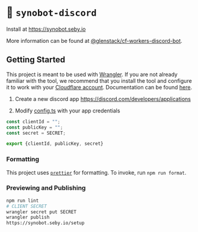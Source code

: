 # 🤖 `synobot-discord`

Install at https://synobot.seby.io

More information can be found at [@glenstack/cf-workers-discord-bot](https://github.com/glenstack/glenstack/tree/master/packages/cf-workers-discord-bot).

## Getting Started

This project is meant to be used with [Wrangler](https://github.com/cloudflare/wrangler). If you are not already familiar with the tool, we recommend that you install the tool and configure it to work with your [Cloudflare account](https://dash.cloudflare.com). Documentation can be found [here](https://developers.cloudflare.com/workers/tooling/wrangler/).

1. Create a new discord app https://discord.com/developers/applications

2. Modify [config.ts](config.ts) with your app credentials

```js
const clientId = "";
const publicKey = "";
const secret = SECRET;

export {clientId, publicKey, secret}

```

### Formatting

This project uses [`prettier`](https://prettier.io/) for formatting. To invoke, run `npm run format`.

### Previewing and Publishing

```sh
npm run lint
# CLIENT SECRET
wrangler secret put SECRET
wrangler publish
https://synobot.seby.io/setup
```
